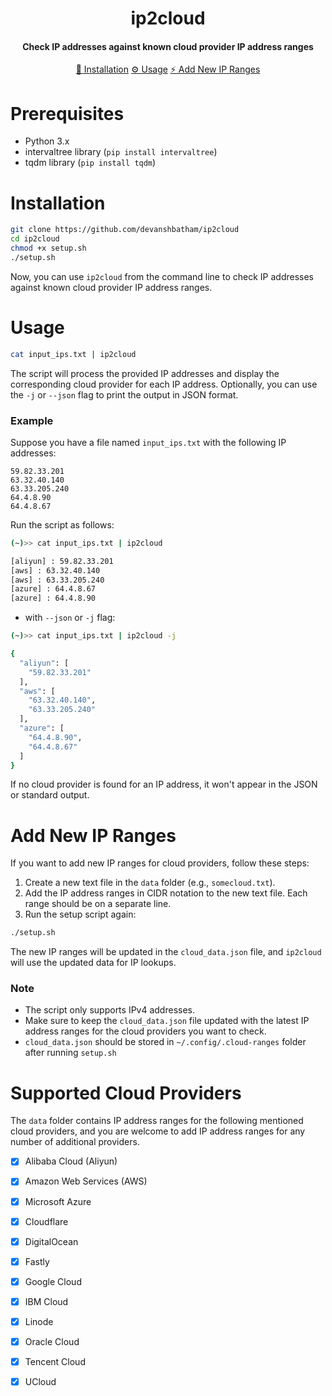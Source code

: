 <h1 align="center">
    ip2cloud
  <br>
</h1>

<h4 align="center">Check IP addresses against known cloud provider IP address ranges</h4>

<p align="center">
  <a href="#installation">🔧 Installation</a>  
  <a href="#usage">⚙️ Usage</a>  
  <a href="#add-new-ip-ranges"> ⚡ Add New IP Ranges</a> 
  <br>
</p>

# Prerequisites

- Python 3.x
- intervaltree library (`pip install intervaltree`)
- tqdm library (`pip install tqdm`)

# Installation


```sh
git clone https://github.com/devanshbatham/ip2cloud
cd ip2cloud
chmod +x setup.sh
./setup.sh
```


Now, you can use `ip2cloud` from the command line to check IP addresses against known cloud provider IP address ranges.


# Usage



```sh
cat input_ips.txt | ip2cloud
```

The script will process the provided IP addresses and display the corresponding cloud provider for each IP address. Optionally, you can use the `-j` or `--json` flag to print the output in JSON format.



### Example

Suppose you have a file named `input_ips.txt` with the following IP addresses:

```
59.82.33.201
63.32.40.140   
63.33.205.240
64.4.8.90 
64.4.8.67
```

Run the script as follows:

```sh
(~)>> cat input_ips.txt | ip2cloud

[aliyun] : 59.82.33.201
[aws] : 63.32.40.140                         
[aws] : 63.33.205.240        
[azure] : 64.4.8.67 
[azure] : 64.4.8.90   
```

- with `--json` or `-j` flag: 


```sh
(~)>> cat input_ips.txt | ip2cloud -j

{
  "aliyun": [
    "59.82.33.201"
  ],
  "aws": [
    "63.32.40.140",
    "63.33.205.240"
  ],
  "azure": [
    "64.4.8.90",
    "64.4.8.67"
  ]
}
```

If no cloud provider is found for an IP address, it won't appear in the JSON or standard output.


# Add New IP Ranges

If you want to add new IP ranges for cloud providers, follow these steps:

1. Create a new text file in the `data` folder (e.g., `somecloud.txt`).
2. Add the IP address ranges in CIDR notation to the new text file. Each range should be on a separate line.
3. Run the setup script again:

```sh
./setup.sh
```

The new IP ranges will be updated in the `cloud_data.json` file, and `ip2cloud` will use the updated data for IP lookups.


### Note

- The script only supports IPv4 addresses.
- Make sure to keep the `cloud_data.json` file updated with the latest IP address ranges for the cloud providers you want to check.
- `cloud_data.json` should be stored in `~/.config/.cloud-ranges` folder after running `setup.sh`


# Supported Cloud Providers

The `data` folder contains IP address ranges for the following mentioned cloud providers, and you are welcome to add IP address ranges for any number of additional providers.

- [x] Alibaba Cloud (Aliyun)
- [x] Amazon Web Services (AWS)
- [x] Microsoft Azure
- [x] Cloudflare
- [x] DigitalOcean
- [x] Fastly
- [x] Google Cloud
- [x] IBM Cloud
- [x] Linode
- [x] Oracle Cloud
- [x] Tencent Cloud
- [x] UCloud

